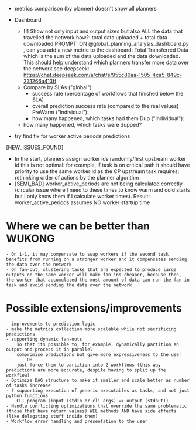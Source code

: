 - metrics comparison (by planner) doesn't show all planners

- Dashboard
    - [!] Show not only input and output sizes but also ALL the data that travelled the network
            how?: total data uploaded + total data downloaded
            PROMPT: ON @global_planning_analysis_dashboard.py , can you add a new metric to the dashboard: Total Transferred Data which is the sum of the data uploaded and the data downloaded. This should help understand which planners transfer more data over the network
            see deepseek: https://chat.deepseek.com/a/chat/s/955c80aa-1505-4ca5-849c-231266a413ff
    - Compare by SLAs ("global"):
        - success rate (percentage of workflows that finished below the SLA)
        - overall prediction success rate (compared to the real values)
        PreWarm ("individual"):
        - how many happened, which tasks had them
        Dup ("individual"):
    - how many happened, which tasks were dupped?

- try find fix for worker active periods predictions
    
[NEW_ISSUES_FOUND]
- In the start, planners assign worker ids randomly/first upstream worker id
    this is not optimal: for example, if task is on critical path it should have priority to use the same worker id as the CP upstream task
    requires: rethinking order of actions by the planner algorithm
- [SEMI_BAD] worker_active_periods are not being calculated correctly (circular issue where I need to these times to know warm and cold starts but I only know them if I calculate worker times). Result: worker_active_periods assumes NO worker startup time

# Where we can be better than WUKONG
    - On 1-1, it may compensate to swap workers if the second task benefits from running on a stronger worker and it compensates sending the data over the network
    - On fan-out, clustering tasks that are expected to produce large outputs on the same worker will make fan-ins cheaper, because then, the worker that accumulated the most amount of data can run the fan-in task and avoid sending the data over the network

# Possible extensions/improvements
    - improvements to prediction logic
    - make the metrics collection more scalable while not sacrificing predictions
    - supporting dynamic fan-outs
        so that its possible to, for example, dynamically partition an output and process it in parallel
        compromise predictions but give more expressiveness to the user 
            OR
        just force them to partition into 2 workflows (this way predictions are more accurate, despite having to split up the workflow)
    - Optimize DAG structure to make it smaller and scale better as number of tasks increase
    - ? supporting execution of generic executables as tasks, and not just python functions
        CLI program (input (stdin or cli args) => output (stdout))
    - Handle conflicting optimizations that override the same problematic (those that have return values) WEL methods AND have side effects (like delegating stuff inside them)
    - Workflow error handling and presentation to the user
